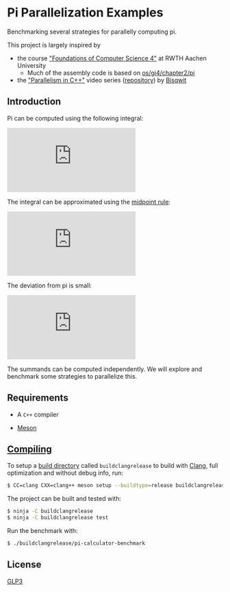 # Pi Parallelization Examples

Benchmarking several strategies for parallelly computing pi.

This project is largely inspired by

  * the course ["Foundations of Computer Science 4"](https://gi4.rwth-aachen.de/) at RWTH Aachen University
    * Much of the assembly code is based on [os/gi4/chapter2/pi](https://git.rwth-aachen.de/os/gi4/tree/master/chapter2/pi)
  * the ["Parallelism in C++"](https://www.youtube.com/playlist?list=PLzLzYGEbdY5lrUYSssHfk5ahwZERojgid) video series ([repository](https://github.com/bisqwit/cpp_parallelization_examples)) by [Bisqwit](https://www.youtube.com/user/Bisqwit)

## Introduction

Pi can be computed using the following integral:

![\large \int_{0}^{1} \frac{4}{1+x^{2}} \; \mathrm{d}x = [ 4 \tan^{-1}(x) ]_{0}^{1} = \pi \approx 3.1416](https://latex.codecogs.com/svg.latex?%5Clarge%20%5Cint_%7B0%7D%5E%7B1%7D%20%5Cfrac%7B4%7D%7B1&plus;x%5E%7B2%7D%7D%20%5C%3B%20%5Cmathrm%7Bd%7Dx%20%3D%20%5B%204%20%5Ctan%5E%7B-1%7D%28x%29%20%5D_%7B0%7D%5E%7B1%7D%20%3D%20%5Cpi%20%5Capprox%203.1416)

The integral can be approximated using the [midpoint rule](https://en.wikipedia.org/wiki/Riemann_sum#Midpoint_rule):

![\large \int_{0}^{1} \frac{4}{1+x^{2}} \; \mathrm{d} x = \lim_{\|\Delta x\|\rightarrow0} \sum_{i=1}^{n}  \frac{4}{1+{x_i^*}^{2}} \,\Delta x_i \\
\approx \sum_{i=0}^{{10}^6-1}  \frac{4}{1+((i+0.5)*{10}^{-6})^{2}} \,{10}^{-6} =: S](https://latex.codecogs.com/svg.latex?%5Clarge%20%5Cint_%7B0%7D%5E%7B1%7D%20%5Cfrac%7B4%7D%7B1&plus;x%5E%7B2%7D%7D%20%5C%3B%20%5Cmathrm%7Bd%7D%20x%20%3D%20%5Clim_%7B%5C%7C%5CDelta%20x%5C%7C%5Crightarrow0%7D%20%5Csum_%7Bi%3D1%7D%5E%7Bn%7D%20%5Cfrac%7B4%7D%7B1&plus;%7Bx_i%5E*%7D%5E%7B2%7D%7D%20%5C%2C%5CDelta%20x_i%20%5C%5C%20%5Capprox%20%5Csum_%7Bi%3D0%7D%5E%7B%7B10%7D%5E6-1%7D%20%5Cfrac%7B4%7D%7B1&plus;%28%28i&plus;0.5%29*%7B10%7D%5E%7B-6%7D%29%5E%7B2%7D%7D%20%5C%2C%7B10%7D%5E%7B-6%7D%20%3D%3A%20S)

The deviation from pi is small:

![\large |\pi - S| <  8.\overline{3}*{10}^{-14}](https://latex.codecogs.com/svg.latex?%5Clarge%20%7C%5Cpi%20-%20S%7C%20%3C%208.%5Coverline%7B3%7D*%7B10%7D%5E%7B-14%7D)

The summands can be computed independently. We will explore and benchmark some strategies to parallelize this.

## Requirements

* A `C++` compiler

* [Meson](https://mesonbuild.com/Getting-meson.html)

## [Compiling](https://mesonbuild.com/Running-Meson.html)

To setup a [build directory](http://voices.canonical.com/jussi.pakkanen/2013/04/16/why-you-should-consider-using-separate-build-directories/)
called `buildclangrelease` to build with [Clang](https://clang.llvm.org/), full optimization and without debug info, run:

```bash
$ CC=clang CXX=clang++ meson setup --buildtype=release buildclangrelease
```

The project can be built and tested with:

```bash
$ ninja -C buildclangrelease
$ ninja -C buildclangrelease test
```

Run the benchmark with:

```bash
$ ./buildclangrelease/pi-calculator-benchmark
```

## License

[GLP3](LICENSE.md)
